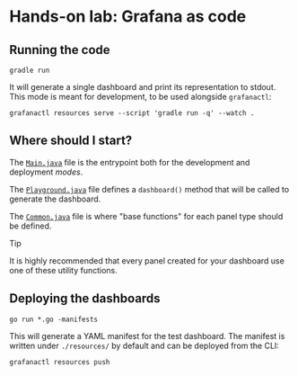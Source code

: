# Hands-on lab: Grafana as code

## Running the code

```shell
gradle run 
```

It will generate a single dashboard and print its representation to stdout.
This mode is meant for development, to be used alongside `grafanactl`:

```shell
grafanactl resources serve --script 'gradle run -q' --watch .
```

## Where should I start?

The [`Main.java`](./src/main/java/lab/Main.java) file is the entrypoint both for the development and
deployment *modes*.

The [`Playground.java`](./src/main/java/lab/Playground.java) file defines a `dashboard()`
method that will be called to generate the dashboard.

The [`Common.java`](./src/main/java/lab/Common.java) file is where "base functions" for each panel type should be defined.

> [!TIP]
> It is highly recommended that every panel created for your dashboard use one
> of these utility functions.

## Deploying the dashboards

```shell
go run *.go -manifests
```

This will generate a YAML manifest for the test dashboard.
The manifest is written under `./resources/` by default and can be deployed
from the CLI:

```shell
grafanactl resources push
```
